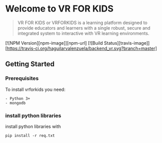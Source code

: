 # Welcome to VR FOR KIDS

> VR FOR KIDS or VRFORKIDS is a learning platform designed to provide
educators and learners with a single robust, secure and
integrated system to interactive with VR learning environments.
  
[![NPM Version][npm-image]][npm-url]
[![Build Status][travis-image]][https://travis-ci.org/haguilarvalenzuela/backend_vr.svg?branch=master]

## Getting Started

### Prerequisites

To install vrforkids you need:

```
- Python 3+
- mongodb
```
### install python libraries
install python libraries with
```
pip install -r req.txt
```


